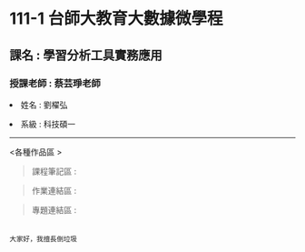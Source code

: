 # 111-1 台師大教育大數據微學程
<h2>課名 : 學習分析工具實務應用</h2>

<h3>授課老師 : 蔡芸琤老師</h3>

<body>
<p><li> 姓名 : 劉櫂弘</li> </p>
<p><li> 系級 : 科技碩一 </li></p>
</body>

-------
<table>
 
 &lt;各種作品區 >
  
> 課程筆記區 :

> 作業連結區 :

> 專題連結區 :
  
</table>

```
大家好，我擅長倒垃圾
```
